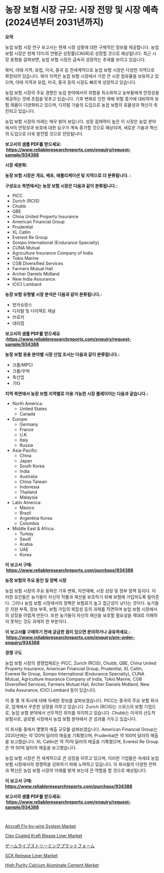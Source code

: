 <p><h1>농장 보험 시장 규모: 시장 전망 및 시장 예측 (2024년부터 2031년까지)</h1></p><p><strong>요약</strong></p>
<p><p>농업 보험 시장 연구 보고서는 현재 시장 상황에 대한 구체적인 정보를 제공합니다. 농업 보험 시장은 현재 13%의 연평균 성장률(CAGR)로 성장할 것으로 예상됩니다. 최근 시장 동향을 살펴보면, 농업 보험 시장은 급속히 성장하는 추세를 보이고 있습니다. </p><p>북미, 아태 지역, 유럽, 미국, 중국 등 전세계적으로 농업 보험 시장은 다양한 지역으로 확장되어 있습니다. 북미 지역은 농업 보험 시장에서 가장 큰 시장 점유율을 보유하고 있으며, 아태 지역과 유럽, 미국, 중국 등의 시장도 빠르게 성장하고 있습니다.</p><p>농업 보험 시장의 주요 경향은 농업 분야에서의 위험을 최소화하고 농부들에게 안정성을 제공하는 것에 초점을 맞추고 있습니다. 기후 변화로 인한 재해 위험 증가에 대비하여 보험 제품이 다양화되고 있으며, 디지털 기술의 도입으로 농업 보험의 효율성과 혁신이 촉진되고 있습니다.</p><p>농업 보험 시장의 미래는 매우 밝아 보입니다. 성장 잠재력이 높은 이 시장은 농업 분야에서의 안정성과 보호에 대한 요구가 계속 증가할 것으로 예상되며, 새로운 기술과 혁신의 도입으로 더욱 발전할 것으로 전망됩니다.</p></p>
<p><strong>보고서의 샘플 PDF를 받으세요: &nbsp;<a href="https://www.reliableresearchreports.com/enquiry/request-sample/934388">https://www.reliableresearchreports.com/enquiry/request-sample/934388</a></strong></p>
<p><strong>시장 세분화:</strong></p>
<p><strong> 농장 보험 시장은 개요, 배포, 애플리케이션 및 지역으로 더 분류됩니다. :</strong></p>
<p><strong>구성요소 측면에서는 농장 보험 시장은 다음과 같이 분류됩니다.:</strong></p>
<p><ul><li>PICC</li><li>Zurich (RCIS)</li><li>Chubb</li><li>QBE</li><li>China United Property Insurance</li><li>American Financial Group</li><li>Prudential</li><li>XL Catlin</li><li>Everest Re Group</li><li>Sompo International (Endurance Specialty)</li><li>CUNA Mutual</li><li>Agriculture Insurance Company of India</li><li>Tokio Marine</li><li>CGB Diversified Services</li><li>Farmers Mutual Hail</li><li>Archer Daniels Midland</li><li>New India Assurance</li><li>ICICI Lombard</li></ul></p>
<p><strong> 농장 보험 유형별 시장 분석은 다음과 같이 분류됩니다.:</strong></p>
<p><ul><li>방카슈랑스</li><li>디지털 및 다이렉트 채널</li><li>브로커</li><li>대리점</li></ul></p>
<p><strong>보고서의 샘플 PDF를 받으세요 :<a href="https://www.reliableresearchreports.com/enquiry/request-sample/934388">https://www.reliableresearchreports.com/enquiry/request-sample/934388</a></strong></p>
<p><strong> 농장 보험 응용 분야별 시장 산업 조사는 다음과 같이 분류됩니다.:</strong></p>
<p><ul><li>크롭/MPCI</li><li>크롭/우박</li><li>축산업</li><li>기타</li></ul></p>
<p><strong>지역 측면에서 농장 보험 지역별로 이용 가능한 시장 플레이어는 다음과 같습니다.:</strong></p>
<p><ul>
    <li>
        North America:
        <ul>
            <li>United States</li>
            <li>Canada</li>
        </ul>
    </li>
    <li>
        Europe:
        <ul>
            <li>Germany</li>
            <li>France</li>
            <li>U.K.</li>
            <li>Italy</li>
            <li>Russia</li>
        </ul>
    </li>
    <li>
        Asia-Pacific:
        <ul>
            <li>China</li>
            <li>Japan</li>
            <li>South Korea</li>
            <li>India</li>
            <li>Australia</li>
            <li>China Taiwan</li>
            <li>Indonesia</li>
            <li>Thailand</li>
            <li>Malaysia</li>
        </ul>
    </li>
    <li>
        Latin America:
        <ul>
            <li>Mexico</li>
            <li>Brazil</li>
            <li>Argentina Korea</li>
            <li>Colombia</li>
        </ul>
    </li>
    <li>
        Middle East & Africa:
        <ul>
            <li>Turkey</li>
            <li>Saudi</li>
            <li>Arabia</li>
            <li>UAE</li>
            <li>Korea</li>
        </ul>
    </li>
    </ul></p>
<p><strong>이 보고서 구매: &nbsp;<a href="https://www.reliableresearchreports.com/purchase/934388">https://www.reliableresearchreports.com/purchase/934388</a></strong></p>
<p><strong>농장 보험의 주요 동인 및 장벽 시장</strong></p>
<p><p>농업 보험 시장의 주요 동력은 기후 변화, 자연재해, 시장 성장 및 정부 정책 등이다. 이러한 요인들은 농가들이 자신의 작물과 재산을 보호하기 위해 보험에 가입하도록 밀어준다. 그러나 농업 보험 시장에서의 장벽은 보험료가 높고 접근성이 낮다는 것이다. 농가들은 자원 부족, 정보 부족, 보험 가입의 복잡성 등의 과제를 직면하며 농업 보험 시장에서의 성장을 어렵게 만든다. 또한 농가들이 자신의 재산을 보호할 필요성을 제대로 이해하지 못하는 것도 과제의 한 부분이다.</p></p>
<p><strong>이 보고서를 구매하기 전에 궁금한 점이 있으면 문의하거나 공유하세요.: &nbsp;<a href="https://www.reliableresearchreports.com/enquiry/pre-order-enquiry/934388">https://www.reliableresearchreports.com/enquiry/pre-order-enquiry/934388</a></strong></p>
<p><strong>경쟁 구도</strong></p>
<p><p>농업 보험 시장의 경쟁업체로는 PICC, Zurich (RCIS), Chubb, QBE, China United Property Insurance, American Financial Group, Prudential, XL Catlin, Everest Re Group, Sompo International (Endurance Specialty), CUNA Mutual, Agriculture Insurance Company of India, Tokio Marine, CGB Diversified Services, Farmers Mutual Hail, Archer Daniels Midland, New India Assurance, ICICI Lombard 등이 있습니다. </p><p>이 중 몇 개 회사에 대해 자세한 정보를 살펴보겠습니다. PICC는 중국의 주요 보험 회사로, 업계에서 꾸준한 성장을 이루고 있습니다. Zurich (RCIS)는 스위스의 보험 기업으로, 농업 보험 분야에서 선두적인 위치를 차지하고 있습니다. Chubb는 미국의 선도적 보험사로, 글로벌 시장에서 농업 보험 분야에서 큰 성과를 거두고 있습니다.</p><p>이 회사들 중에서 몇몇의 매출 규모를 살펴보겠습니다. American Financial Group는 2020년에는 약 120억 달러의 매출을 기록했으며, Prudential은 약 100억 달러의 매출을 보고했습니다. XL Catlin은 약 70억 달러의 매출을 기록했으며, Everest Re Group은 약 50억 달러의 매출을 보고했습니다.</p><p>농업 보험 시장은 전 세계적으로 큰 성장을 이루고 있으며, 이러한 기업들은 차세대 농업 보험 시장에서의 경쟁력을 강화하기 위해 노력하고 있습니다. 이 회사들의 다양한 전략과 혁신은 농업 보험 시장의 미래를 밝게 보는데 큰 역할을 할 것으로 예상됩니다.</p></p>
<p><strong>이 보고서 구매: &nbsp; <a href="https://www.reliableresearchreports.com/purchase/934388">https://www.reliableresearchreports.com/purchase/934388</a></strong></p>
<p><strong>보고서의 샘플 PDF를 받으세요: &nbsp;<a href="https://www.reliableresearchreports.com/enquiry/request-sample/934388">https://www.reliableresearchreports.com/enquiry/request-sample/934388</a></strong><strong></strong></p>
<p>&nbsp;</p>
<p><p><a href="https://github.com/provorikovar/Market-Research-Report-List-3/blob/main/aircraft-fly-by-wire-system-market.md">Aircraft Fly-by-wire System Market</a></p><p><a href="https://issuu.com/reportprime-2/docs/clay-coated-kraft-rlease-liner-market-size-2030.pp">Clay Coated Kraft Rlease Liner Market</a></p><p><a href="https://github.com/cbigkbh02719/Market-Research-Report-List-1/blob/main/9444018184452.md">ゲームライブストリーミングプラットフォーム</a></p><p><a href="https://issuu.com/reportprime-2/docs/sck-release-liner-market-size-2030.pptx">SCK Release Liner Market</a></p><p><a href="https://artistic-helicopter-ca9.notion.site/High-Purity-Calcium-Aluminate-Cement-Market-A-Comprehensive-Report-of-its-Market-Share-Growth-Tre-d634becc5dc7431b86185fb0652b9e0f">High Purity Calcium Aluminate Cement Market</a></p></p>